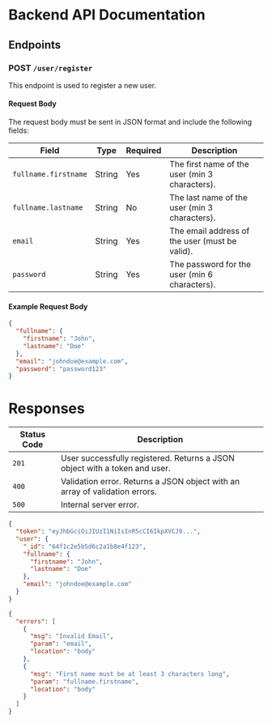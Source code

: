 # Backend API Documentation

## Endpoints

### POST `/user/register`

This endpoint is used to register a new user.

#### Request Body

The request body must be sent in JSON format and include the following fields:

| Field               | Type   | Required | Description                                   |
|---------------------|--------|----------|-----------------------------------------------|
| `fullname.firstname`| String | Yes      | The first name of the user (min 3 characters).|
| `fullname.lastname` | String | No       | The last name of the user (min 3 characters). |
| `email`             | String | Yes      | The email address of the user (must be valid).|
| `password`          | String | Yes      | The password for the user (min 6 characters). |

#### Example Request Body

```json
{
  "fullname": {
    "firstname": "John",
    "lastname": "Doe"
  },
  "email": "johndoe@example.com",
  "password": "password123"
}
```
# Responses


| Status Code |	Description |
|-------------|-------------|
| `201` |	User successfully registered. Returns a JSON object with a token and user. |
| `400` |	Validation error. Returns a JSON object with an array of validation errors. |
| `500`	| Internal server error. |

```json
{
  "token": "eyJhbGciOiJIUzI1NiIsInR5cCI6IkpXVCJ9...",
  "user": {
    "_id": "64f1c2e5b5d6c2a1b8e4f123",
    "fullname": {
      "firstname": "John",
      "lastname": "Doe"
    },
    "email": "johndoe@example.com"
  }
}
```

```json
{
  "errors": [
    {
      "msg": "Invalid Email",
      "param": "email",
      "location": "body"
    },
    {
      "msg": "First name must be at least 3 characters long",
      "param": "fullname.firstname",
      "location": "body"
    }
  ]
}
```